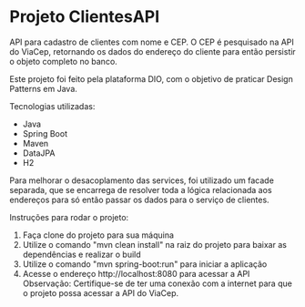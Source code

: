 # Projeto ClientesAPI
API para cadastro de clientes com nome e CEP. O CEP é pesquisado na API do ViaCep, retornando os dados do endereço do cliente para então persistir o objeto completo no banco.

Este projeto foi feito pela plataforma DIO, com o objetivo de praticar Design Patterns em Java.

Tecnologias utilizadas:

- Java
- Spring Boot
- Maven
- DataJPA
- H2

Para melhorar o desacoplamento das services, foi utilizado um facade separada, que se encarrega de resolver toda a lógica relacionada aos endereços para só então passar os dados para o serviço de clientes.

Instruções para rodar o projeto:

1. Faça clone do projeto para sua máquina
2. Utilize o comando "mvn clean install" na raiz do projeto para baixar as dependências e realizar o build
3. Utilize o comando "mvn spring-boot:run" para iniciar a aplicação
4. Acesse o endereço http://localhost:8080 para acessar a API
Observação: Certifique-se de ter uma conexão com a internet para que o projeto possa acessar a API do ViaCep.
